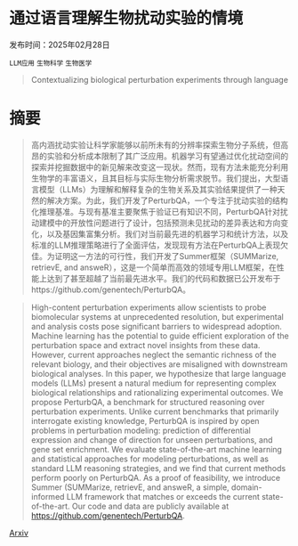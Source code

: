 # 通过语言理解生物扰动实验的情境

发布时间：2025年02月28日

`LLM应用` `生物科学` `生物医学`

> Contextualizing biological perturbation experiments through language

# 摘要

> 高内涵扰动实验让科学家能够以前所未有的分辨率探索生物分子系统，但高昂的实验和分析成本限制了其广泛应用。机器学习有望通过优化扰动空间的探索并挖掘数据中的新见解来改变这一现状。然而，现有方法未能充分利用生物学的丰富语义，且其目标与实际生物分析需求脱节。我们提出，大型语言模型（LLMs）为理解和解释复杂的生物关系及其实验结果提供了一种天然的解决方案。为此，我们开发了PerturbQA，一个专注于扰动实验的结构化推理基准。与现有基准主要聚焦于验证已有知识不同，PerturbQA针对扰动建模中的开放性问题进行了设计，包括预测未见扰动的差异表达和方向变化，以及基因集富集分析。我们对当前最先进的机器学习和统计方法，以及标准的LLM推理策略进行了全面评估，发现现有方法在PerturbQA上表现欠佳。为证明这一方法的可行性，我们开发了Summer框架（SUMMarize, retrievE, and answeR），这是一个简单而高效的领域专用LLM框架，在性能上达到了甚至超越了当前最先进水平。我们的代码和数据已公开发布于https://github.com/genentech/PerturbQA。


> High-content perturbation experiments allow scientists to probe biomolecular systems at unprecedented resolution, but experimental and analysis costs pose significant barriers to widespread adoption. Machine learning has the potential to guide efficient exploration of the perturbation space and extract novel insights from these data. However, current approaches neglect the semantic richness of the relevant biology, and their objectives are misaligned with downstream biological analyses. In this paper, we hypothesize that large language models (LLMs) present a natural medium for representing complex biological relationships and rationalizing experimental outcomes. We propose PerturbQA, a benchmark for structured reasoning over perturbation experiments. Unlike current benchmarks that primarily interrogate existing knowledge, PerturbQA is inspired by open problems in perturbation modeling: prediction of differential expression and change of direction for unseen perturbations, and gene set enrichment. We evaluate state-of-the-art machine learning and statistical approaches for modeling perturbations, as well as standard LLM reasoning strategies, and we find that current methods perform poorly on PerturbQA. As a proof of feasibility, we introduce Summer (SUMMarize, retrievE, and answeR, a simple, domain-informed LLM framework that matches or exceeds the current state-of-the-art. Our code and data are publicly available at https://github.com/genentech/PerturbQA.

[Arxiv](https://arxiv.org/abs/2502.21290)